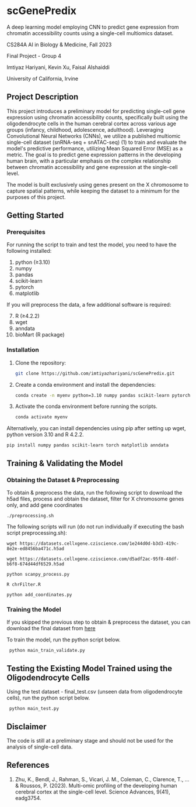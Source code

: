 # scGenePredix
A deep learning model employing CNN to predict gene expression from chromatin accessibility counts using a single-cell multiomics dataset.

CS284A AI in Biology & Medicine, Fall 2023

Final Project - Group 4

Imtiyaz Hariyani, Kevin Xu, Faisal Alshaiddi

University of California, Irvine

## **Project Description**
This project introduces a preliminary model for predicting single-cell gene expression using chromatin accessibility counts, specifically built using the oligodendrocyte cells in the human cerebral cortex across various age groups (infancy, childhood, adolescence, adulthood). Leveraging Convolutional Neural Networks (CNNs), we utilize a published multiomic single-cell dataset (snRNA-seq + snATAC-seq) (1) to train and evaluate the model's predictive performance, utilizing Mean Squared Error (MSE) as a metric. The goal is to predict gene expression patterns in the developing human brain, with a particular emphasis on the complex relationship between chromatin accessibility and gene expression at the single-cell level.

The model is built exclusively using genes present on the X chromosome to capture spatial patterns, while keeping the dataset to a minimum for the purposes of this project.

## **Getting Started**

### Prerequisites
For running the script to train and test the model, you need to have the following installed:

1. python (≥3.10)
2. numpy
3. pandas
4. scikit-learn
5. pytorch
6. matplotlib

If you will preprocess the data, a few additional software is required:

7. R (≥4.2.2)
8. wget
9. anndata
10. bioMart (R package)

### Installation
1. Clone the repository:
   ```sh
   git clone https://github.com/imtiyazhariyani/scGenePredix.git

2. Create a conda environment and install the dependencies:
   ```sh
   conda create -n myenv python=3.10 numpy pandas scikit-learn pytorch matplotlib r-essentials r-base anndata

3. Activate the conda environment before running the scripts.
   ```sh
   conda activate myenv

Alternatively, you can install dependencies using pip after setting up wget, python version 3.10 and R 4.2.2.    
  
    pip install numpy pandas scikit-learn torch matplotlib anndata

## **Training & Validating the Model**

### Obtaining the Dataset & Preprocessing
To obtain & preprocess the data, run the following script to download the h5ad files, process and obtain the dataset, filter for X chromosome genes only, and add gene coordinates
    
    ./preprocessing.sh

The following scripts will run (do not run individually if executing the bash script preprocessing.sh):

    wget https://datasets.cellxgene.cziscience.com/1e244d0d-b3d3-419c-8e2e-ed8456ba471c.h5ad
    
    wget https://datasets.cellxgene.cziscience.com/d5adf2ac-95f8-48df-b6f8-674d44df6529.h5ad
    
    python scanpy_process.py
    
    R chrFilter.R
    
    python add_coordinates.py

### Training the Model 
If you skipped the previous step to obtain & preprocess the dataset, you can download the final dataset from [here](https://drive.google.com/file/d/1fUkNrLLetrGrObsPIWYBIuZVvR0BfCzH/view?usp=sharing) 

To train the model, run the python script below.

     python main_train_validate.py

## **Testing the Existing Model Trained using the Oligodendrocyte Cells**

Using the test dataset - final_test.csv (unseen data from oligodendrocyte cells), run the python script below.

     python main_test.py

## **Disclaimer**
The code is still at a preliminary stage and should not be used for the analysis of single-cell data.

## **References**
1. Zhu, K., Bendl, J., Rahman, S., Vicari, J. M., Coleman, C., Clarence, T., ... & Roussos, P. (2023). Multi-omic profiling of the developing human cerebral cortex at the single-cell level. Science Advances, 9(41), eadg3754.

